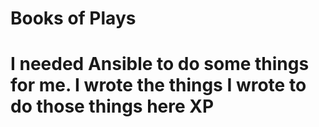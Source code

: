 <h1>Books of Plays<h1>
I needed Ansible to do some things for me. I wrote the things I wrote to do those things here XP